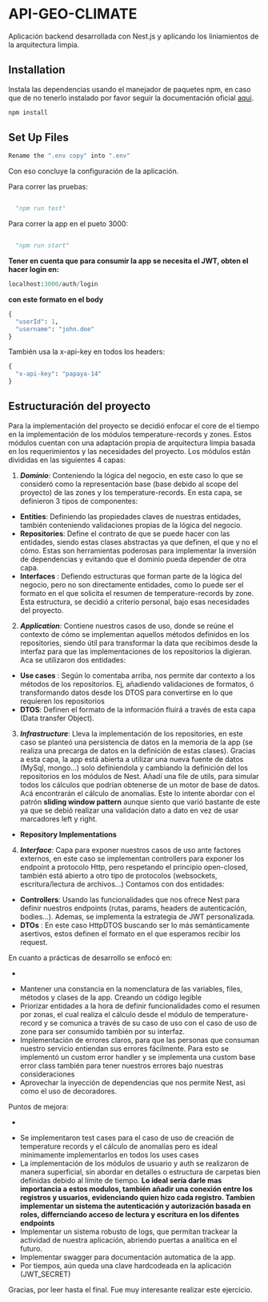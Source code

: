 # API-GEO-CLIMATE

Aplicación backend desarrollada con Nest.js y aplicando los liniamientos de la arquitectura limpia.

## Installation

Instala las dependencias usando el manejador de paquetes npm, en caso que de no tenerlo instalado por favor seguir la documentación oficial [aqui](https://docs.npmjs.com/downloading-and-installing-node-js-and-npm).

```bash
npm install
```

## Set Up Files

```python
Rename the ".env copy" into ".env"
```

Con eso concluye la configuración de la aplicación.

Para correr las pruebas:

```python

  "npm run test"

```

Para correr la app en el pueto 3000:

```python

  "npm run start"

```

**Tener en cuenta que para consumir la app se necesita el JWT, obten el hacer login en:**

```python
localhost:3000/auth/login
```

**con este formato en el body**

```python
{
  "userId": 1,
  "username": "john.doe"
}
```

También usa la x-api-key en todos los headers:

```python
{
  "x-api-key": "papaya-14"
}
```

## Estructuración del proyecto

Para la implementación del proyecto se decidió enfocar el core de el tiempo en la implementación de los módulos temperature-records y zones. Estos módulos cuentan con una adaptación propia de arquitectura limpia basada en los requerimientos y las necesidades del proyecto. Los módulos están divididas en las siguientes 4 capas:

1. **_Dominio_**: Conteniendo la lógica del negocio, en este caso lo que se consideró como la representación base (base debido al scope del proyecto) de las zones y los temperature-records. En esta capa, se definieron 3 tipos de componentes:

- **Entities**: Definiendo las propiedades claves de nuestras entidades, también conteniendo validaciones propias de la lógica del negocio.
- **Repositories**: Define el contrato de que se puede hacer con las entidades, siendo estas clases abstractas ya que definen, el que y no el cómo. Estas son herramientas poderosas para implementar la inversión de dependencias y evitando que el dominio pueda depender de otra capa.
- **Interfaces** : Defiendo estructuras que forman parte de la lógica del negocio, pero no son directamente entidades, como lo puede ser el formato en el que solicita el resumen de temperature-records by zone. Esta estructura, se decidió a criterio personal, bajo esas necesidades del proyecto.

2. **_Application_**: Contiene nuestros casos de uso, donde se reúne el contexto de cómo se implementan aquellos métodos definidos en los repositories, siendo útil para transformar la data que recibimos desde la interfaz para que las implementaciones de los repositorios la digieran. Aca se utilizaron dos entidades:

- **Use cases** : Según lo comentaba arriba, nos permite dar contexto a los métodos de los repositorios. Ej, añadiendo validaciones de formatos, ó transformando datos desde los DTOS para convertirse en lo que requieren los repositorios
- **DTOS**: Definen el formato de la información fluirá a través de esta capa (Data transfer Object).

3. **_Infrastructure_**: Lleva la implementación de los repositories, en este caso se planteó una persistencia de datos en la memoria de la app (se realiza una precarga de datos en la definición de estas clases). Gracias a esta capa, la app está abierta a utilizar una nueva fuente de datos (MySql, mongo...) solo definiendola y cambiando la definición del los repositorios en los módulos de Nest. Añadí una file de utils, para simular todos los cálculos que podrían obtenerse de un motor de base de datos. Acá encontrarán el cálculo de anomalías. Este lo intente abordar con el patrón **sliding window pattern** aunque siento que varió bastante de este ya que se debió realizar una validación dato a dato en vez de usar marcadores left y right.

- **Repository Implementations**

4. **_Interface_**: Capa para exponer nuestros casos de uso ante factores externos, en este caso se implementan controllers para exponer los endpoint a protocolo Http, pero respetando el principio open-closed, también está abierto a otro tipo de protocolos (websockets, escritura/lectura de archivos...) Contamos con dos entidades:

- **Controllers**: Usando las funcionalidades que nos ofrece Nest para definir nuestros endpoints (rutas, params, headers de autenticación, bodies...). Ademas, se implementa la estrategia de JWT personalizada.
- **DTOs** : En este caso HttpDTOS buscando ser lo más semánticamente asertivos, estos definen el formato en el que esperamos recibir los request.

En cuanto a prácticas de desarrollo se enfocó en:

-

* Mantener una constancia en la nomenclatura de las variables, files, métodos y clases de la app. Creando un código legible
* Priorizar entidades a la hora de definir funcionalidades como el resumen por zonas, el cual realiza el cálculo desde el módulo de temperature-record y se comunica a través de su caso de uso con el caso de uso de zone para ser consumido también por su interfaz.
* Implementación de errores claros, para que las personas que consuman nuestro servicio entiendan sus errores fácilmente. Para esto se implementó un custom error handler y se implementa una custom base error class también para tener nuestros errores bajo nuestras consideraciones
* Aprovechar la inyección de dependencias que nos permite Nest, asi como el uso de decoradores.

Puntos de mejora:

-

* Se implementaron test cases para el caso de uso de creación de temperature records y el cálculo de anomalías pero es ideal mínimamente implementarlos en todos los uses cases
* La implementación de los módulos de usuario y auth se realizaron de manera superficial, sin abordar en detalles o estructura de carpetas bien definidas debido al límite de tiempo. **Lo ideal sería darle mas importancia a estos modulos, también añadir una conexión entre los registros y usuarios, evidenciando quien hizo cada registro. Tambien implementar un sistema the autenticación y autorización basada en roles, differnciando acceso de lectura y escritura en los difentes endpoints**
* Implementar un sistema robusto de logs, que permitan trackear la actividad de nuestra aplicación, abriendo puertas a analítica en el futuro.
* Implementar swagger para documentación automatica de la app.
* Por tiempos, aún queda una clave hardcodeada en la aplicación (JWT_SECRET)

Gracias, por leer hasta el final. Fue muy interesante realizar este ejercicio.
